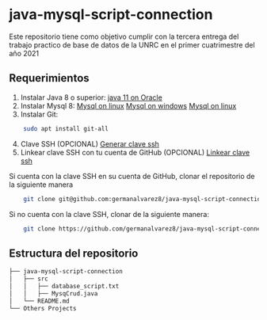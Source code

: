 # java-mysql-script-connection

Este repositorio tiene como objetivo cumplir con la tercera entrega del trabajo practico de base de datos
de la UNRC en el primer cuatrimestre del año 2021

## Requerimientos

1. Instalar Java 8 o superior:
    [java 11 on Oracle](https://www.oracle.com/java/technologies/javase-jdk11-downloads.html)
2. Instalar Mysql 8:
    [Mysql on linux](https://www.digitalocean.com/community/tutorials/how-to-install-mysql-on-ubuntu-20-04)
    [Mysql on windows](https://smarttechnicalworld.com/how-to-install-mysql-on-windows-10/)
    [Mysql on linux](https://www.positronx.io/how-to-install-mysql-on-mac-configure-mysql-in-terminal/)
3. Instalar Git:
```bash
    sudo apt install git-all
```
4. Clave SSH (OPCIONAL)
    [Generar clave ssh](https://help.github.com/es/github/authenticating-to-github/generating-a-new-ssh-key-and-adding-it-to-the-ssh-agent)
5. Linkear clave SSH con tu cuenta de GitHub (OPCIONAL)
    [Linkear clave ssh](https://help.github.com/es/github/authenticating-to-github/adding-a-new-ssh-key-to-your-github-account)

Si cuenta con la clave SSH en su cuenta de GitHub, clonar el repositorio de la siguiente manera

```bash
    git clone git@github.com:germanalvarez8/java-mysql-script-connection.git
```

Si no cuenta con la clave SSH, clonar de la siguiente manera:

```bash
    git clone https://github.com/germanalvarez8/java-mysql-script-connection.git
```

## Estructura del repositorio

```bash
├── java-mysql-script-connection
│   ├── src
│   │   ├── database_script.txt
│   │   ├── MysqCrud.java
│   └── README.md
└── Others Projects
```
